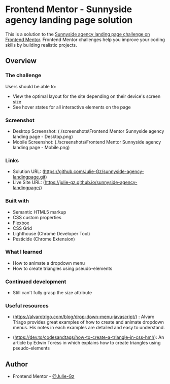 # Frontend Mentor - Sunnyside agency landing page solution

This is a solution to the [Sunnyside agency landing page challenge on Frontend Mentor](https://www.frontendmentor.io/challenges/sunnyside-agency-landing-page-7yVs3B6ef). Frontend Mentor challenges help you improve your coding skills by building realistic projects.

## Overview

### The challenge

Users should be able to:

- View the optimal layout for the site depending on their device's screen size
- See hover states for all interactive elements on the page

### Screenshot

- Desktop Screenshot: (./screenshots\Frontend Mentor Sunnyside agency landing page - Desktop.png)
- Mobile Screenshot: (./screenshots\Frontend Mentor Sunnyside agency landing page - Mobile.png)

### Links

- Solution URL: (https://github.com/Julie-Gz/sunnyside-agency-landingpage.git)
- Live Site URL: (https://julie-gz.github.io/sunnyside-agency-landingpage/)

### Built with

- Semantic HTML5 markup
- CSS custom properties
- Flexbox
- CSS Grid
- Lighthouse (Chrome Developer Tool)
- Pesticide (Chrome Extension)

### What I learned
- How to animate a dropdown menu
- How to create triangles using pseudo-elements

### Continued development
- Still can't fully grasp the size attribute

### Useful resources
- (https://alvarotrigo.com/blog/drop-down-menu-javascript/) : Alvaro Triago provides great examples of how to create and animate dropdown menus. His notes in each examples are detailed and easy to understand.

- (https://dev.to/codesandtags/how-to-create-a-triangle-in-css-hmh): An article by Edwin Toress in which explains how to create triangles using pseudo-elements

## Author
- Frontend Mentor - [@Julie-Gz](https://www.frontendmentor.io/profile/Julie-Gz)
